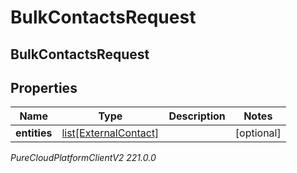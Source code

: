 # BulkContactsRequest

## BulkContactsRequest

## Properties

|Name | Type | Description | Notes|
|------------ | ------------- | ------------- | -------------|
| **entities** | [list[ExternalContact]](ExternalContact) |  | [optional] |



_PureCloudPlatformClientV2 221.0.0_
